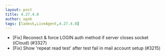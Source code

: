 ```yaml
---
layout: post
title: 4.27.4.8
author: opok
tags: [ladesk,LiveAgent,4.27.4.8]
---
```


- [Fix] Reconect & force LOGIN auth method if server closes socket (iCloud) (#3327)
- [Fix] Show 'repeat read test' after test fail in mail account setup (#3215)
